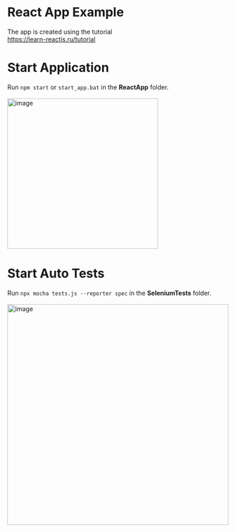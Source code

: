 # React App Example
The app is created using the tutorial<br/>
<a href="https://learn-reactjs.ru/tutorial" target="_blank" rel="noreferrer">https://learn-reactjs.ru/tutorial</a>

# Start Application
Run `npm start` or `start_app.bat` in the **ReactApp** folder.<br/><br/>
<img width="342" alt="image" src="https://user-images.githubusercontent.com/104146273/165948862-d81ea323-b7f4-4f60-b4da-b0f4248eb808.png">


# Start Auto Tests
Run `npx mocha tests.js --reporter spec` in the **SeleniumTests** folder.<br/><br/>
<img width="502" alt="image" src="https://user-images.githubusercontent.com/104146273/165950944-3d9ffbde-5f6e-474a-81ca-dcd6ef60fd23.png">
